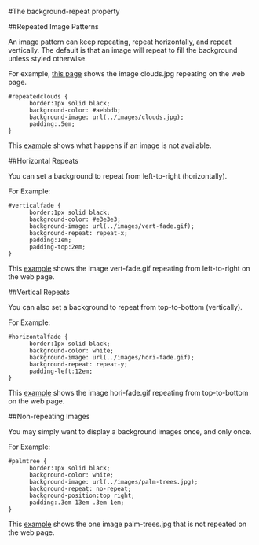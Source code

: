 #The background-repeat property

##Repeated Image Patterns

An image pattern can keep repeating, repeat horizontally, and repeat vertically. The default is that an image will repeat to fill the background unless styled otherwise.

For example, <a href="archives/examples/bgimage1.htm" target="_blank">this page</a> shows the image clouds.jpg repeating on the web page. 

~~~
#repeatedclouds {
      border:1px solid black;
      background-color: #aebbdb;
      background-image: url(../images/clouds.jpg);
      padding:.5em;
}
~~~

This <a href="archives/examples/bgimage2.htm" target="_blank">example</a> shows what happens if an image is not available.


##Horizontal Repeats

You can set a background to repeat from left-to-right (horizontally).

For Example:

~~~
#verticalfade {
      border:1px solid black;
      background-color: #e3e3e3;
      background-image: url(../images/vert-fade.gif);
      background-repeat: repeat-x;
      padding:1em;
      padding-top:2em;
}
~~~

This <a href="archives/examples/bgimage3.htm" target="_blank">example</a> shows the image vert-fade.gif repeating from left-to-right on the web page.


##Vertical Repeats

You can also set a background to repeat from top-to-bottom (vertically).

For Example:

~~~
#horizontalfade {
      border:1px solid black;
      background-color: white;
      background-image: url(../images/hori-fade.gif);
      background-repeat: repeat-y;
      padding-left:12em;
}
~~~

This <a href="archives/examples/bgimage4.htm" target="_blank">example</a> shows the image hori-fade.gif repeating from top-to-bottom on the web page.


##Non-repeating Images

You may simply want to display a background images once, and only once.

For Example:

~~~
#palmtree {
      border:1px solid black;
      background-color: white;
      background-image: url(../images/palm-trees.jpg);
      background-repeat: no-repeat;
      background-position:top right;
      padding:.3em 13em .3em 1em;
}
~~~

This <a href="archives/examples/bgimage5.htm" target="_blank">example</a> shows the one image palm-trees.jpg that is not repeated on the web page.